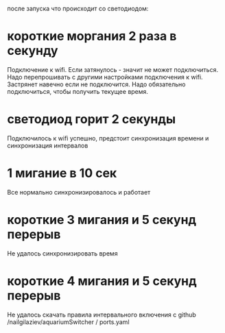 после запуска что происходит со светодиодом:

# короткие моргания 2 раза в секунду
Подключение к wifi. Eсли затянулось - значит не может подключиться. Надо перепрошивать с другими настройками подключения к wifi. Застрянет навечно если не подключится.
Надо обязательно подключиться, чтобы получить текущее время. 

# светодиод горит 2 секунды 
Подключилось к wifi успешно, предстоит синхронизация времени и синхронизация интервалов 

# 1 мигание в 10 сек
Все нормально синхронизировалось и работает

# короткие 3 мигания и 5 секунд перерыв
Не удалось синхронизировать время

# короткие 4 мигания и 5 секунд перерыв
Не удалось скачать правила интервального включения с github /nailgilaziev/aquariumSwitcher / ports.yaml

